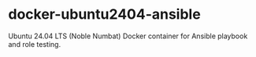 # docker-ubuntu2404-ansible

Ubuntu 24.04 LTS (Noble Numbat) Docker container for Ansible playbook and role testing.

